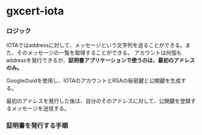 # gxcert-iota

### ロジック
IOTAではaddressに対して、メッセージという文字列を送ることができる。また、そのメッセージの一覧を取得することができる。
アカウントは何個もaddressを発行できるが、**証明書アプリケーションで使うのは、最初のアドレスのみ。**

Googleのuidを使用し、IOTAのアカウントとRSAの秘密鍵と公開鍵を生成する。

最初のアドレスを発行した後は、自分のそのアドレスに対して、公開鍵を登録するメッセージを送信する。

### 証明書を発行する手順
